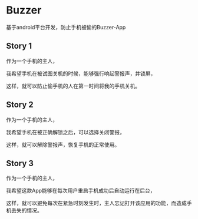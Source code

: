 # Buzzer
基于android平台开发，防止手机被偷的Buzzer-App

## Story 1
作为一个手机的主人，

我希望手机在被试图关机的时候，能够强行响起警报声，并锁屏，

这样，就可以防止偷手机的人在第一时间将我的手机关机。

## Story 2
作为一个手机的主人，

我希望手机在被正确解锁之后，可以选择关闭警报，

这样，就可以解除警报声，恢复手机的正常使用。

## Story 3
作为一个手机的主人，

我希望这款App能够在每次用户重启手机成功后自动运行在后台，

这样，就可以避免每次在紧急时刻发生时，主人忘记打开该应用的功能，而造成手机丢失的情况。
